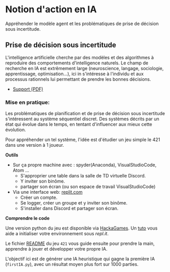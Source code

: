 # Notion d'action en IA

Appréhender le modèle agent et les problématiques de prise de décision sous incertitude.


## Prise de décision sous incertitude

L'intelligence artificielle cherche par des modèles et des algorithmes à reproduire des comportements d'intelligence naturels.
Le champ de recherche en IA est extrêmement large (neuroscience, langage, sociologie, apprentissage, optimisation...), ici in s'intéresse à l'individu et aux processus rationnels lui permettant de prendre les bonnes décisions.

- [Support (PDF)](https://bitbucket.org/imt-mobisyst/lecture-d2u/raw/master/10-intro-d2u/intro-paio.pdf)


### Mise en pratique:

Les problématiques de planification et de prise de décision sous incertitude s'intéressent au système séquentiel discret.
Des systèmes décrits par un état qui évolue dans le temps, en tentant d'influencer aux mieux cette évolution.

Pour appréhender un tel système, l'idée est d'étudier un jeu simple le 421 dans une version à $1$ joueur.

**Outils**

- Sur ça propre machine avec : spyder(Anaconda), VisualStudioCode, Atom ... 
  * S'approprier une table dans la salle de TD virtuelle Discord.
  * Y inviter son binôme.
  * partager son écran (ou son espace de travail VisualStudioCode)
- Via une interface web: [replit.com](https://replit.com)
  * Créer un compte.
  * Se logger, créer un groupe et y inviter son binôme.
  * S'installer dans Discord et partager son écran.

**Comprendre le code**

Une version python du jeu est disponible via [HackaGames](https://bitbucket.org/imt-mobisyst/hackagames).
Un [tuto](https://bitbucket.org/imt-mobisyst/hackagames/src/master/doc/tuto-replit.md) vous aide a initialiser votre environnement sous _repl.it_.

Le fichier [README](https://bitbucket.org/imt-mobisyst/hackagames/src/master/game-421/) du jeu `421` vous guide ensuite pour prendre la main, apprendre à jouer et développer votre propre IA.

L'objectif ici est de générer une IA heuristique qui gagne la première IA (`firstIA.py`), avec un résultat moyen plus fort sur 1000 parties.
